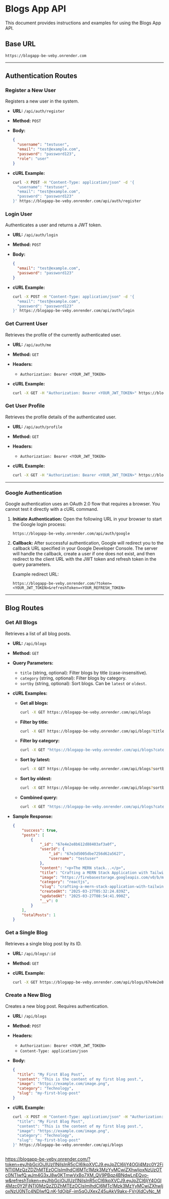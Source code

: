 # Blogs App API

This document provides instructions and examples for using the Blogs App API.

## Base URL

`https://blogapp-be-veby.onrender.com`

---

## Authentication Routes

### Register a New User

Registers a new user in the system.

-   **URL:** `/api/auth/register`
-   **Method:** `POST`
-   **Body:**

    ```json
    {
      "username": "testuser",
      "email": "test@example.com",
      "password": "password123",
      "role": "user"
    }
    ```

-   **cURL Example:**

    ```bash
    curl -X POST -H "Content-Type: application/json" -d '{
      "username": "testuser",
      "email": "test@example.com",
      "password": "password123"
    }' https://blogapp-be-veby.onrender.com/api/auth/register
    ```

### Login User

Authenticates a user and returns a JWT token.

-   **URL:** `/api/auth/login`
-   **Method:** `POST`
-   **Body:**

    ```json
    {
      "email": "test@example.com",
      "password": "password123"
    }
    ```

-   **cURL Example:**

    ```bash
    curl -X POST -H "Content-Type: application/json" -d '{
      "email": "test@example.com",
      "password": "password123"
    }' https://blogapp-be-veby.onrender.com/api/auth/login
    ```

### Get Current User

Retrieves the profile of the currently authenticated user.

-   **URL:** `/api/auth/me`
-   **Method:** `GET`
-   **Headers:**
    -   `Authorization: Bearer <YOUR_JWT_TOKEN>`

-   **cURL Example:**

    ```bash
    curl -X GET -H "Authorization: Bearer <YOUR_JWT_TOKEN>" https://blogapp-be-veby.onrender.com/api/auth/me
    ```

### Get User Profile

Retrieves the profile details of the authenticated user.

-   **URL:** `/api/auth/profile`
-   **Method:** `GET`
-   **Headers:**
    -   `Authorization: Bearer <YOUR_JWT_TOKEN>`

-   **cURL Example:**

    ```bash
    curl -X GET -H "Authorization: Bearer <YOUR_JWT_TOKEN>" https://blogapp-be-veby.onrender.com/api/auth/profile
    ```

---

### Google Authentication

Google authentication uses an OAuth 2.0 flow that requires a browser. You cannot test it directly with a cURL command.

1.  **Initiate Authentication:**
    Open the following URL in your browser to start the Google login process:

    ```
    https://blogapp-be-veby.onrender.com/api/auth/google
    ```

2.  **Callback:**
    After successful authentication, Google will redirect you to the callback URL specified in your Google Developer Console. The server will handle the callback, create a user if one does not exist, and then redirect to the client URL with the JWT token and refresh token in the query parameters.

    Example redirect URL:
    ```
    https://blogapp-be-veby.onrender.com/?token=<YOUR_JWT_TOKEN>&refreshToken=<YOUR_REFRESH_TOKEN>
    ```

---

## Blog Routes

### Get All Blogs

Retrieves a list of all blog posts.

-   **URL:** `/api/blogs`
-   **Method:** `GET`
-   **Query Parameters:**
    -   `title` (string, optional): Filter blogs by title (case-insensitive).
    -   `category` (string, optional): Filter blogs by category.
    -   `sortby` (string, optional): Sort blogs. Can be `latest` or `oldest`.
-   **cURL Examples:**

    -   **Get all blogs:**
        ```bash
        curl -X GET https://blogapp-be-veby.onrender.com/api/blogs
        ```
    -   **Filter by title:**
        ```bash
        curl -X GET https://blogapp-be-veby.onrender.com/api/blogs?title=MERN
        ```
    -   **Filter by category:**
        ```bash
        curl -X GET "https://blogapp-be-veby.onrender.com/api/blogs?category=Technology"
        ```
    -   **Sort by latest:**
        ```bash
        curl -X GET https://blogapp-be-veby.onrender.com/api/blogs?sortby=latest
        ```
    -   **Sort by oldest:**
        ```bash
        curl -X GET https://blogapp-be-veby.onrender.com/api/blogs?sortby=oldest
        ```
    -   **Combined query:**
        ```bash
        curl -X GET "https://blogapp-be-veby.onrender.com/api/blogs?category=Technology&sortby=latest"
        ```

- **Sample Response:**
    ```json
    {
        "success": true,
        "posts": [
            {
                "_id": "67e4e2e8b612d88403af3a0f",
                "userId": {
                    "_id": "67e3d5005dbe7256d62a5627",
                    "username": "testuser"
                },
                "content": "<p>The MERN stack...</p>",
                "title": "Crafting a MERN Stack Application with Tailwind CSS and TypeScript – A Step-by-Step Guide",
                "image": "https://firebasestorage.googleapis.com/v0/b/mern-blog-b327f.appspot.com/o/1743057963123-photo_2025-03-27%2013.40.00-min.jpeg?alt=media&token=fc4e3665-9516-4b53-9126-58dc0208f468",
                "category": "reactjs",
                "slug": "crafting-a-mern-stack-application-with-tailwind-css-and-typescript--a-step-by-step-guide",
                "createdAt": "2025-03-27T05:32:24.839Z",
                "updatedAt": "2025-03-27T08:54:41.990Z",
                "__v": 0
            }
        ],
        "totalPosts": 1
    }
    ```

### Get a Single Blog

Retrieves a single blog post by its ID.

-   **URL:** `/api/blogs/:id`
-   **Method:** `GET`
-   **cURL Example:**

    ```bash
    curl -X GET https://blogapp-be-veby.onrender.com/api/blogs/67e4e2e8b612d88403af3a0f
    ```

### Create a New Blog

Creates a new blog post. Requires authentication.

-   **URL:** `/api/blogs`
-   **Method:** `POST`
-   **Headers:**
    -   `Authorization: Bearer <YOUR_JWT_TOKEN>`
    -   `Content-Type: application/json`
-   **Body:**

    ```json
    {
      "title": "My First Blog Post",
      "content": "This is the content of my first blog post.",
      "image": "https://example.com/image.png",
      "category": "Technology",
      "slug": "my-first-blog-post"
    }
    ```

-   **cURL Example:**

    ```bash
    curl -X POST -H "Content-Type: application/json" -H "Authorization: Bearer <YOUR_JWT_TOKEN>" -d '{
      "title": "My First Blog Post",
      "content": "This is the content of my first blog post.",
      "image": "https://example.com/image.png",
      "category": "Technology",
      "slug": "my-first-blog-post"
    }' https://blogapp-be-veby.onrender.com/api/blogs



https://blogapp-be-veby.onrender.com/?token=eyJhbGciOiJIUzI1NiIsInR5cCI6IkpXVCJ9.eyJpZCI6IjY4OGI4Mzc0Y2FiNTI0MzQzZDZhMTEzOCIsImlhdCI6MTc1Mzk3MzYyMCwiZXhwIjoxNzUzOTc0NTIwfQ.wJm4G3xJ8w0KTmwVxBo7XM_QV9PBqz4BNdwLnEQvo-w&refreshToken=eyJhbGciOiJIUzI1NiIsInR5cCI6IkpXVCJ9.eyJpZCI6IjY4OGI4Mzc0Y2FiNTI0MzQzZDZhMTEzOCIsImlhdCI6MTc1Mzk3MzYyMCwiZXhwIjoxNzU0NTc4NDIwfQ.nK-1dOjbF-im5qOJXexZ45uAkV9akx-FVrjXdCvNc_M